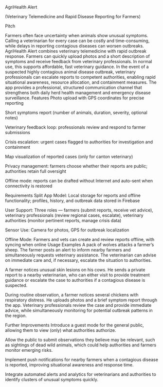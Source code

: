 AgriHealth Alert

(Veterinary Telemedicine and Rapid Disease Reporting for Farmers)

Pitch

 Farmers often face uncertainty when animals show unusual symptoms. Calling a veterinarian for every case can be costly and time-consuming, while delays in reporting contagious diseases can worsen outbreaks. AgriHealth Alert combines veterinary telemedicine with rapid outbreak response. Farmers can quickly upload photos and a short description of symptoms and receive feedback from veterinary professionals. In normal use, this supports affordable, fast veterinary guidance. In the event of a suspected highly contagious animal disease outbreak, veterinary professionals can escalate reports to competent authorities, enabling rapid situational awareness, resource allocation, and containment measures. The app provides a professional, structured communication channel that strengthens both daily herd health management and emergency disease surveillance.
Features
Photo upload with GPS coordinates for precise reporting


Short symptoms report (number of animals, duration, severity, optional notes)


Veterinary feedback loop: professionals review and respond to farmer submissions


Crisis escalation: urgent cases flagged to authorities for investigation and containment


Map visualization of reported cases (only for canton veterinary)


Privacy management: farmers choose whether their reports are public; authorities retain full oversight


Offline mode: reports can be drafted without Internet and auto-sent when connectivity is restored


Requirements
Split App Model: Local storage for reports and offline functionality; profiles, history, and outbreak data stored in Firebase


User Support: Three roles — farmers (submit reports, receive vet advice), veterinary professionals (review regional cases, escalate), veterinary authorities (monitor pertinent reports, manage crisis data)


Sensor Use: Camera for photos, GPS for outbreak localization


Offline Mode: Farmers and vets can create and review reports offline, with syncing when online
Usage Examples
A pack of wolves attacks a farmer’s sheep. The farmer posts an alert to inform nearby farmers and simultaneously requests veterinary assistance. The veterinarian can advise on immediate care and, if necessary, escalate the situation to authorities.


A farmer notices unusual skin lesions on his cows. He sends a private report to a nearby veterinarian, who can either visit to provide treatment guidance or escalate the case to authorities if a contagious disease is suspected.


During routine observation, a farmer notices several chickens with respiratory distress. He uploads photos and a brief symptom report through the app. Veterinary professionals review the case and provide immediate advice, while simultaneously monitoring for potential outbreak patterns in the region.


Further Improvements
Introduce a guest mode for the general public, allowing them to view (only) what authorities authorize.


Allow the public to submit observations they believe may be relevant, such as sightings of dead wild animals, which could help authorities and farmers monitor emerging risks.


Implement push notifications for nearby farmers when a contagious disease is reported, improving situational awareness and response time.


Integrate automated alerts and analytics for veterinarians and authorities to identify clusters of unusual symptoms quickly.

